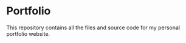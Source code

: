 # Portfolio

This repository contains all the files and source code for my personal portfolio website.
